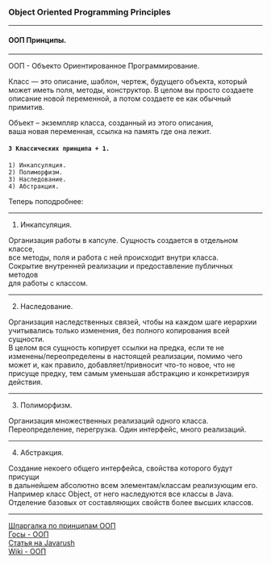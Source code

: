 ### Object Oriented Programming Principles
- - -
#### ООП Принципы.
- - -
ООП - Объекто Ориентированное Программирование.  

Класс — это описание, шаблон, чертеж, будущего объекта, который  
может иметь поля, методы, конструктор. В целом вы просто создаете  
описание новой переменной, а потом создаете ее как обычный примитив.  

Объект – экземпляр класса, созданный из этого описания,  
ваша новая переменная, ссылка на память где она лежит.  

#### `3 Классических принципа + 1.`

    1) Инкапсуляция.
    2) Полиморфизм.
    3) Наследование.
    4) Абстракция.

Теперь поподробнее:  
- - -
 1) Инкапсуляция.  

Организация работы в капсуле. Сущность создается в отдельном классе,  
все методы, поля и работа с ней происходит внутри класса.  
Сокрытие внутренней реализации и предоставление публичных методов  
для работы с классом.  
- - -
 2) Наследование.  

Организация наследственных связей, чтобы на каждом шаге иерархии  
учитывались только изменения, без полного копирования всей сущности.  
В целом вся сущность копирует ссылки на предка, если те не  
изменены/переопределены в настоящей реализации, помимо чего  
может и, как правило, добавляет/привносит что-то новое, что не  
присуще предку, тем самым уменьшая абстракцию и конкретизируя действия.  
- - -
 3) Полиморфизм.  

Организация множественных реализаций одного класса.  
Переопределение, перегрузка. Один интерфейс, много реализаций.  
- - -
 4) Абстракция.  

Создание некоего общего интерфейса, свойства которого будут присущи  
в дальнейшем абсолютно всем элементам/классам реализующим его.  
Например класс Object, от него наследуются все классы в Java.  
Отделение базовых от составляющих свойств более высших классов.  
- - -
[Шпаргалка по принципам ООП](https://tproger.ru/translations/oop-principles-cheatsheet/)  
[Госы - ООП](http://gos-it.wikia.com/wiki/%D0%AD%D1%82%D0%BE_%D0%B3%D0%BE%D1%81%D1%8B!)  
[Статья на Javarush](https://javarush.ru/groups/posts/1880--principih-oop)  
[Wiki - ООП](https://ru.wikipedia.org/wiki/%D0%9E%D0%B1%D1%8A%D0%B5%D0%BA%D1%82%D0%BD%D0%BE-%D0%BE%D1%80%D0%B8%D0%B5%D0%BD%D1%82%D0%B8%D1%80%D0%BE%D0%B2%D0%B0%D0%BD%D0%BD%D0%BE%D0%B5_%D0%BF%D1%80%D0%BE%D0%B3%D1%80%D0%B0%D0%BC%D0%BC%D0%B8%D1%80%D0%BE%D0%B2%D0%B0%D0%BD%D0%B8%D0%B5)


